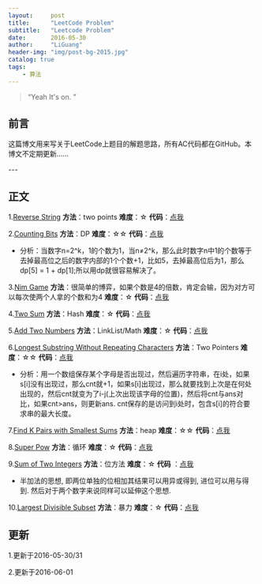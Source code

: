 ```yaml
---
layout:     post
title:      "LeetCode Problem"
subtitle:   "Leetcode Problem"
date:       2016-05-30
author:     "LiGuang"
header-img: "img/post-bg-2015.jpg"
catalog: true
tags:
    - 算法
---
```


> “Yeah It's on. ”


## 前言

这篇博文用来写关于LeetCode上题目的解题思路，所有AC代码都在GitHub。本博文不定期更新……


<p id = "build"></p>
---

## 正文
1.[Reverse String](https://leetcode.com/problems/reverse-string/) **方法**：two points **难度**：☆   **代码**：[点我](https://github.com/CoolIceFire/leetcode/blob/master/Reverse%20String)

2.[Counting Bits](https://leetcode.com/problems/counting-bits/) **方法**：DP **难度**：☆☆ **代码**：[点我](https://github.com/CoolIceFire/leetcode/blob/master/Counting%20Bits)

* 分析：当数字n=2^k，1的个数为1，当n≠2^k，那么此时数字n中1的个数等于去掉最高位之后的数字内部的1个个数+1，比如5，去掉最高位后为1，那么dp[5] = 1 + dp[1];所以用dp就很容易解决了。

3.[Nim Game](https://leetcode.com/problems/nim-game/) **方法**：很简单的博弈，如果个数是4的倍数，肯定会输，因为对方可以每次使两个人拿的个数和为4 **难度**：☆ **代码**：[点我](https://github.com/CoolIceFire/leetcode/blob/master/Nim%20Game)

4.[Two Sum](https://leetcode.com/problems/two-sum/) **方法**：Hash **难度**：☆
**代码**：[点我](https://github.com/CoolIceFire/leetcode/blob/master/Two%20Sum)

5.[Add Two Numbers](https://leetcode.com/problems/add-two-numbers/) **方法**：LinkList/Math **难度**：☆
**代码**：[点我](https://github.com/CoolIceFire/leetcode/blob/master/Add%20Two%20Numbers)

6.[Longest Substring Without Repeating Characters](https://leetcode.com/problems/longest-substring-without-repeating-characters/) **方法**：Two Pointers **难度**：☆☆
**代码**：[点我](https://github.com/CoolIceFire/leetcode/blob/master/Longest%20Substring%20Without%20Repeating%20Characters)

* 分析：用一个数组保存某个字母是否出现过，然后遍历字符串，在i处，如果s[i]没有出现过，那么cnt就+1，如果s[i]出现过，那么就要找到上次是在何处出现的，然后cnt就变为了i-j(上次出现该字母的位置)，然后将cnt与ans对比，如果cnt>ans，则更新ans. cnt保存的是访问到i处时，包含s[i]的符合要求串的最大长度。

7.[Find K Pairs with Smallest Sums](https://leetcode.com/problems/find-k-pairs-with-smallest-sums/) **方法**：heap **难度**：☆☆
**代码**：[点我](https://github.com/CoolIceFire/leetcode/blob/master/Find%20K%20Pairs%20with%20Smallest%20Sums)

8.[Super Pow](https://leetcode.com/problems/super-pow/) **方法**：循环 **难度**：☆ **代码**：[点我](https://github.com/CoolIceFire/leetcode/blob/master/Super%20Pow)

9.[Sum of Two Integers](https://leetcode.com/problems/sum-of-two-integers/) **方法**：位方法 **难度**：☆ **代码**
：[点我](https://github.com/CoolIceFire/leetcode/blob/master/Sum%20of%20Two%20Integers)

* 半加法的思想, 即两位单独的位相加其结果可以用异或得到, 进位可以用与得到. 然后对于两个数字来说同样可以延伸这个思想.

10.[Largest Divisible Subset](https://leetcode.com/problems/largest-divisible-subset/) **方法**：暴力 **难度**：☆ **代码**：[点我](https://github.com/CoolIceFire/leetcode/blob/master/Largest%20Divisible%20Subset)

## 更新

1.更新于2016-05-30/31

2.更新于2016-06-01

